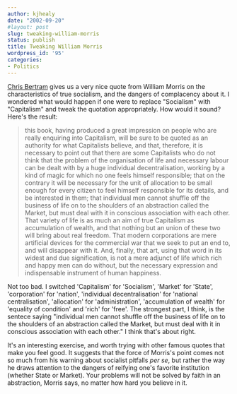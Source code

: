 ```yaml
---
author: kjhealy
date: "2002-09-20"
#layout: post
slug: tweaking-william-morris
status: publish
title: Tweaking William Morris
wordpress_id: '95'
categories:
- Politics
---
```


[Chris Bertram](http://junius.blogspot.com/2002_09_15_junius_archive.html) gives us a very nice quote from William Morris on the characteristics of true socialism, and the dangers of complacency about it. I wondered what would happen if one were to replace "Socialism" with "Capitalism" and tweak the quotation appropriately. How would it sound? Here's the result:

> this book, having produced a great impression on people who are really enquiring into Capitalism, will be sure to be quoted as an authority for what Capitalists believe, and that, therefore, it is necessary to point out that there are some Capitalists who do not think that the problem of the organisation of life and necessary labour can be dealt with by a huge individual decentralisation, working by a kind of magic for which no one feels himself responsible; that on the contrary it will be necessary for the unit of allocation to be small enough for every citizen to feel himself responsible for its details, and be interested in them; that individual men cannot shuffle off the business of life on to the shoulders of an abstraction called the Market, but must deal with it in conscious association with each other. That variety of life is as much an aim of true Capitalism as accumulation of wealth, and that nothing but an union of these two will bring about real freedom. That modern corporations are mere artificial devices for the commercial war that we seek to put an end to, and will disappear with it. And, finally, that art, using that word in its widest and due signification, is not a mere adjunct of life which rich and happy men can do without, but the necessary expression and indispensable instrument of human happiness.

Not too bad. I switched 'Capitalism' for 'Socialism', 'Market' for 'State', 'corporation' for 'nation', 'individual decentralisation' for 'national centralisation', 'allocation' for 'administration', 'accumulation of wealth' for 'equality of condition' and 'rich' for 'free'. The strongest part, I think, is the sentece saying "individual men cannot shuffle off the business of life on to the shoulders of an abstraction called the Market, but must deal with it in conscious association with each other." I think that's about right.

It's an interesting exercise, and worth trying with other famous quotes that make you feel good. It suggests that the force of Morris's point comes not so much from his warning about socialist pitfalls *per se*, but rather the way he draws attention to the dangers of reifying one's favorite institution (whether State or Market). Your problems will not be solved by faith in an abstraction, Morris says, no matter how hard you believe in it.
